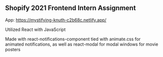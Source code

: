 ## Shopify 2021 Frontend Intern Assignment

App: https://mystifying-knuth-c2b68c.netlify.app/

Utilized React with JavaScript

Made with react-notifications-component tied with animate.css for animated notifications, as well as react-modal for modal windows for movie posters
